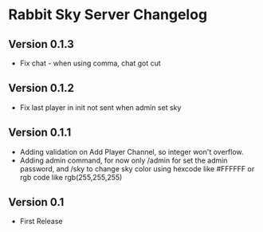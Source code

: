 # Rabbit Sky Server Changelog

## Version 0.1.3
- Fix chat - when using comma, chat got cut

## Version 0.1.2
- Fix last player in init not sent when admin set sky

## Version 0.1.1
- Adding validation on Add Player Channel, so integer won't overflow.
- Adding admin command, for now only /admin for set the admin password, and /sky to change sky color using hexcode like #FFFFFF or rgb code like rgb(255,255,255)

## Version 0.1
- First Release